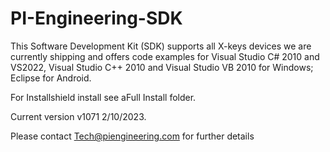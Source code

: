 # PI-Engineering-SDK
This Software Development Kit (SDK) supports all X-keys devices we are currently shipping and offers code examples for Visual Studio C# 2010 and VS2022, Visual Studio C++ 2010 and Visual Studio VB 2010 for Windows; Eclipse for Android.

For Installshield install see aFull Install folder.

Current version v1071 2/10/2023.

Please contact Tech@piengineering.com for further details
